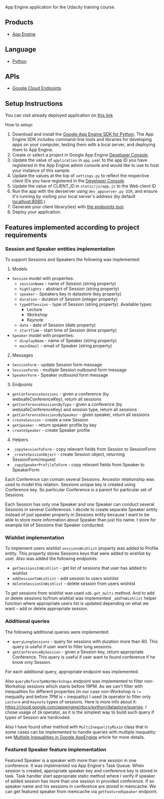 App Engine application for the Udacity training course.

## Products
- [App Engine][1]

## Language
- [Python][2]

## APIs
- [Google Cloud Endpoints][3]

## Setup Instructions

You can visit already deployed application on [this link][8]

How to setup:

1. Download and install the [Google App Engine SDK for Python][4]. The App Engine SDK includes command-line tools and libraries for developing apps on your computer, testing them with a local server, and deploying them to App Engine.
2. Create or select a project in Google App Engine [Developer Console][5].
3. Update the value of `application` in `app.yaml` to the app ID you have registered in the App Engine admin console and would like to use to host your instance of this sample.
4. Update the values at the top of `settings.py` to reflect the respective client IDs you have registered in the [Developer Console][5].
5. Update the value of CLIENT_ID in `static/js/app.js` to the Web client ID
6. Run the app with the devserver using `dev_appserver.py DIR`, and ensure it's running by visiting your local server's address (by default [localhost:8080][6].)
7. Generate your client library(ies) with [the endpoints tool][7].
8. Deploy your application.

## Features implemented according to project requirements

### Session and Speaker entities implementation

To support Sessions and Speakers the following was implemented:

1. Models
  - `Session` model with properties:
    - `sessionName` - name of Session (string property)
    - `highlights` - abstract of Session (string property)
    - `speaker` - Speakers key in datastore (key property)
    - `duration` - duration of Session (integer property)
    - `typeOfSession` - type of Session (string property). Available types:
      - Lecture
      - Workshop
      - Keynote
    - `date` - date of Session (date property)
    - `startTime` - start time of Session (time property)
  - `Speaker` model with properties:
    - `displayName` - name of Speaker (string property)
    - `mainEmail` - email of Speaker (string property)
2. Messages
  - `SessionForm` - update Session form message
  - `SessionForms` - multiple Session outbound form message
  - `SpeakerForm` - Speaker outbound form message
3. Endpoints
  - `getConferenceSessions` - given a conference (by websafeConferenceKey), return all sessions
  - `getConferenceSessionsByType` - given a conference (by websafeConferenceKey) and session type, return all sessions
  - `getConferenceSessionsBySpeaker` - given speaker, return all sessions
  - `createSession` - create a new Session
  - `getSpeaker` - return speaker profile by key
  - `createSpeaker` - create Speaker profile
4. Helpers
  - `_copySessionToForm` - copy relevant fields from Session to SessionForm
  - `_createSessionObject` - create Session object, returning SessionForm/request
  - `_copySpeakerProfileToForm` - copy relevant fields from Speaker to SpeakerForm

Each Conference can contain several Sessions. Ancestor relationship was used to model this relation. Sessions unique key is created using Conference key. So particular Conference is a parent for particular set of Sessions.

Each Session has only one Speaker and one Speaker can conduct several Sessions in several Conferences. I decide to create separate Speaker entity instead of just speaker property in Sessions entity because I want to be able to store more information about Speaker than just his name. I store for example list of Sessions that Speaker conducted.

### Wishlist implementation

To implement users wishlist `sessionsWishlist` property was added to Profile entity. This property stores Sessions keys that were added to wishlist by user. Also was added the following endpoints:
- `getSessionsInWishlist` - get list of sessions that user has added to wishlist
- `addSessionToWishlist` - add session to users wishlist
- `deleteSessionInWishlist` - delete session from users wishlist

To get sessions from wishlist was used `ndb.get_multi` method. And to add or delete sessions to/from wishlist was implemented `_addToWishlist` helper function where appropriate users list is updated depending on what we want - add or delete appropriate session.

### Additional queries

The following additional queries were implemented:
- `queryLongSessions` - query for sessions with duration more than 60. This query is useful if user want to filter long sessions.
- `getConferenceBySession` - given a Session key, return appropriate Conference. This query is useful if user want to found conference if he know only Session.

For each additional query, appropriate endpoint was implemented.

Also `queryBefore7pmNotWorkshops` endpoint was implemented to filter non-Workshop sessions which starts before 19PM. As we can't filter with inequalities for different properties (in our case non-Workshop is `!=` inequality and before 7PM is `<` inequality) I used `IN` operator to filter only `Lecture` and `Keynote` types of sessions. Here is more info about it:
https://cloud.google.com/appengine/docs/python/datastore/queries.
I chose usage of `IN` operator, as it is the simplest way to build such query if types of Session are hardcoded.

Also I have found other method with `MultiInequalityMixin` class that in some cases can be implemented to handle queries with multiple inequality: see [Multiple Inequalities in Google AppEngine][9] article for more details.

### Featured Speaker feature implementation

Featured Speaker is a speaker with more than one session in one conference. It was implemented via App Engine's Task Queue. When session is created, appropriate speaker key and conference key is stored in task. Task handler start appropriate static method where I verify if speaker of added session has more than one session in provided conference. If so speaker name and his sessions in conference are stored in memcache. We can get featured speaker from memcache via `getFeaturedSpeaker` endpoint.

[1]: https://developers.google.com/appengine
[2]: http://python.org
[3]: https://developers.google.com/appengine/docs/python/endpoints/
[4]: https://cloud.google.com/appengine/downloads?hl=en_US&_ga=1.103483011.2009305435.1449866660#Google_App_Engine_SDK_for_Python
[5]: https://console.developers.google.com/
[6]: https://localhost:8080/
[7]: https://developers.google.com/appengine/docs/python/endpoints/endpoints_tool
[8]: https://p4-conference.appspot.com/#/
[9]: http://nick.zoic.org/python/multiple-inequalities-in-google-appengine/